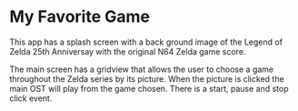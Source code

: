 # My Favorite Game

This app has a splash screen with a back ground image of the Legend of Zelda 25th Anniversay with the original N64 Zelda game score. 

The main screen has a gridview that allows the user to choose a game throughout the Zelda series by its picture. When the picture is clicked the main OST will play from the game chosen. There is a start, pause and stop click event. 
